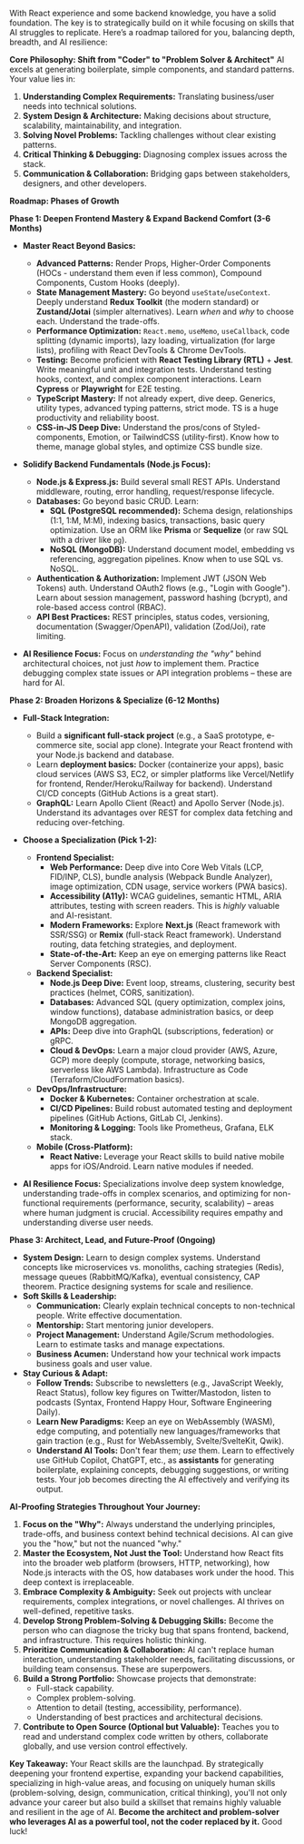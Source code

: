 With React experience and some backend knowledge, you have a solid foundation. The key is to strategically build on it while focusing on skills that AI struggles to replicate. Here’s a roadmap tailored for you, balancing depth, breadth, and AI resilience:

**Core Philosophy: Shift from "Coder" to "Problem Solver & Architect"**
AI excels at generating boilerplate, simple components, and standard patterns. Your value lies in:
1.  **Understanding Complex Requirements:** Translating business/user needs into technical solutions.
2.  **System Design & Architecture:** Making decisions about structure, scalability, maintainability, and integration.
3.  **Solving Novel Problems:** Tackling challenges without clear existing patterns.
4.  **Critical Thinking & Debugging:** Diagnosing complex issues across the stack.
5.  **Communication & Collaboration:** Bridging gaps between stakeholders, designers, and other developers.

**Roadmap: Phases of Growth**

**Phase 1: Deepen Frontend Mastery & Expand Backend Comfort (3-6 Months)**

*   **Master React Beyond Basics:**
    *   **Advanced Patterns:** Render Props, Higher-Order Components (HOCs - understand them even if less common), Compound Components, Custom Hooks (deeply).
    *   **State Management Mastery:** Go beyond `useState`/`useContext`. Deeply understand **Redux Toolkit** (the modern standard) or **Zustand/Jotai** (simpler alternatives). Learn *when* and *why* to choose each. Understand the trade-offs.
    *   **Performance Optimization:** `React.memo`, `useMemo`, `useCallback`, code splitting (dynamic imports), lazy loading, virtualization (for large lists), profiling with React DevTools & Chrome DevTools.
    *   **Testing:** Become proficient with **React Testing Library (RTL)** + **Jest**. Write meaningful unit and integration tests. Understand testing hooks, context, and complex component interactions. Learn **Cypress** or **Playwright** for E2E testing.
    *   **TypeScript Mastery:** If not already expert, dive deep. Generics, utility types, advanced typing patterns, strict mode. TS is a huge productivity and reliability boost.
    *   **CSS-in-JS Deep Dive:** Understand the pros/cons of Styled-components, Emotion, or TailwindCSS (utility-first). Know how to theme, manage global styles, and optimize CSS bundle size.

*   **Solidify Backend Fundamentals (Node.js Focus):**
    *   **Node.js & Express.js:** Build several small REST APIs. Understand middleware, routing, error handling, request/response lifecycle.
    *   **Databases:** Go beyond basic CRUD. Learn:
        *   **SQL (PostgreSQL recommended):** Schema design, relationships (1:1, 1:M, M:M), indexing basics, transactions, basic query optimization. Use an ORM like **Prisma** or **Sequelize** (or raw SQL with a driver like `pg`).
        *   **NoSQL (MongoDB):** Understand document model, embedding vs referencing, aggregation pipelines. Know when to use SQL vs. NoSQL.
    *   **Authentication & Authorization:** Implement JWT (JSON Web Tokens) auth. Understand OAuth2 flows (e.g., "Login with Google"). Learn about session management, password hashing (bcrypt), and role-based access control (RBAC).
    *   **API Best Practices:** REST principles, status codes, versioning, documentation (Swagger/OpenAPI), validation (Zod/Joi), rate limiting.

*   **AI Resilience Focus:** Focus on *understanding the "why"* behind architectural choices, not just *how* to implement them. Practice debugging complex state issues or API integration problems – these are hard for AI.

**Phase 2: Broaden Horizons & Specialize (6-12 Months)**

*   **Full-Stack Integration:**
    *   Build a **significant full-stack project** (e.g., a SaaS prototype, e-commerce site, social app clone). Integrate your React frontend with your Node.js backend and database.
    *   Learn **deployment basics:** Docker (containerize your apps), basic cloud services (AWS S3, EC2, or simpler platforms like Vercel/Netlify for frontend, Render/Heroku/Railway for backend). Understand CI/CD concepts (GitHub Actions is a great start).
    *   **GraphQL:** Learn Apollo Client (React) and Apollo Server (Node.js). Understand its advantages over REST for complex data fetching and reducing over-fetching.

*   **Choose a Specialization (Pick 1-2):**
    *   **Frontend Specialist:**
        *   **Web Performance:** Deep dive into Core Web Vitals (LCP, FID/INP, CLS), bundle analysis (Webpack Bundle Analyzer), image optimization, CDN usage, service workers (PWA basics).
        *   **Accessibility (A11y):** WCAG guidelines, semantic HTML, ARIA attributes, testing with screen readers. This is *highly* valuable and AI-resistant.
        *   **Modern Frameworks:** Explore **Next.js** (React framework with SSR/SSG) or **Remix** (full-stack React framework). Understand routing, data fetching strategies, and deployment.
        *   **State-of-the-Art:** Keep an eye on emerging patterns like React Server Components (RSC).
    *   **Backend Specialist:**
        *   **Node.js Deep Dive:** Event loop, streams, clustering, security best practices (helmet, CORS, sanitization).
        *   **Databases:** Advanced SQL (query optimization, complex joins, window functions), database administration basics, or deep MongoDB aggregation.
        *   **APIs:** Deep dive into GraphQL (subscriptions, federation) or gRPC.
        *   **Cloud & DevOps:** Learn a major cloud provider (AWS, Azure, GCP) more deeply (compute, storage, networking basics, serverless like AWS Lambda). Infrastructure as Code (Terraform/CloudFormation basics).
    *   **DevOps/Infrastructure:**
        *   **Docker & Kubernetes:** Container orchestration at scale.
        *   **CI/CD Pipelines:** Build robust automated testing and deployment pipelines (GitHub Actions, GitLab CI, Jenkins).
        *   **Monitoring & Logging:** Tools like Prometheus, Grafana, ELK stack.
    *   **Mobile (Cross-Platform):**
        *   **React Native:** Leverage your React skills to build native mobile apps for iOS/Android. Learn native modules if needed.

*   **AI Resilience Focus:** Specializations involve deep system knowledge, understanding trade-offs in complex scenarios, and optimizing for non-functional requirements (performance, security, scalability) – areas where human judgment is crucial. Accessibility requires empathy and understanding diverse user needs.

**Phase 3: Architect, Lead, and Future-Proof (Ongoing)**

*   **System Design:** Learn to design complex systems. Understand concepts like microservices vs. monoliths, caching strategies (Redis), message queues (RabbitMQ/Kafka), eventual consistency, CAP theorem. Practice designing systems for scale and resilience.
*   **Soft Skills & Leadership:**
    *   **Communication:** Clearly explain technical concepts to non-technical people. Write effective documentation.
    *   **Mentorship:** Start mentoring junior developers.
    *   **Project Management:** Understand Agile/Scrum methodologies. Learn to estimate tasks and manage expectations.
    *   **Business Acumen:** Understand how your technical work impacts business goals and user value.
*   **Stay Curious & Adapt:**
    *   **Follow Trends:** Subscribe to newsletters (e.g., JavaScript Weekly, React Status), follow key figures on Twitter/Mastodon, listen to podcasts (Syntax, Frontend Happy Hour, Software Engineering Daily).
    *   **Learn New Paradigms:** Keep an eye on WebAssembly (WASM), edge computing, and potentially new languages/frameworks that gain traction (e.g., Rust for WebAssembly, Svelte/SvelteKit, Qwik).
    *   **Understand AI Tools:** Don't fear them; *use* them. Learn to effectively use GitHub Copilot, ChatGPT, etc., as **assistants** for generating boilerplate, explaining concepts, debugging suggestions, or writing tests. Your job becomes directing the AI effectively and verifying its output.

**AI-Proofing Strategies Throughout Your Journey:**

1.  **Focus on the "Why":** Always understand the underlying principles, trade-offs, and business context behind technical decisions. AI can give you the "how," but not the nuanced "why."
2.  **Master the Ecosystem, Not Just the Tool:** Understand how React fits into the broader web platform (browsers, HTTP, networking), how Node.js interacts with the OS, how databases work under the hood. This deep context is irreplaceable.
3.  **Embrace Complexity & Ambiguity:** Seek out projects with unclear requirements, complex integrations, or novel challenges. AI thrives on well-defined, repetitive tasks.
4.  **Develop Strong Problem-Solving & Debugging Skills:** Become the person who can diagnose the tricky bug that spans frontend, backend, and infrastructure. This requires holistic thinking.
5.  **Prioritize Communication & Collaboration:** AI can't replace human interaction, understanding stakeholder needs, facilitating discussions, or building team consensus. These are superpowers.
6.  **Build a Strong Portfolio:** Showcase projects that demonstrate:
    *   Full-stack capability.
    *   Complex problem-solving.
    *   Attention to detail (testing, accessibility, performance).
    *   Understanding of best practices and architectural decisions.
7.  **Contribute to Open Source (Optional but Valuable):** Teaches you to read and understand complex code written by others, collaborate globally, and use version control effectively.

**Key Takeaway:** Your React skills are the launchpad. By strategically deepening your frontend expertise, expanding your backend capabilities, specializing in high-value areas, and focusing on uniquely human skills (problem-solving, design, communication, critical thinking), you'll not only advance your career but also build a skillset that remains highly valuable and resilient in the age of AI. **Become the architect and problem-solver who leverages AI as a powerful tool, not the coder replaced by it.** Good luck!
